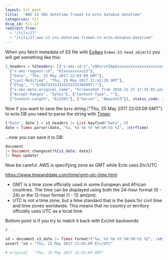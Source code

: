 ```yaml
---
layout: til_post
title:  "AWS S3 SNS datetime fromat to ecto databse datetime"
categories: til
disq_id: til-27
redirect_from:
  - "/tils/27"
  - "/tils/27-aws-s3-sns-datetime-fromat-to-ecto-databse-datetime"
---
```



When you fetch metadata of S3 file with [ExAws](https://github.com/CargoSense/ex_aws)  `ExAws.S3.head_object2`
you will get something like this:

```elixir
3_headers = %{headers: [{"x-amz-id-2","yQKurzVIApkxxxxxxxxxxxxxxxxxxxxxxxxxxxxxFBINsPxe+7Vc="},
  {"x-amz-request-id", "82xxxxxxxxx23"},
  {"Date", "Thu, 25 May 2017 22:03:09 GMT"},
  {"Last-Modified", "Thu, 25 May 2017 21:42:28 GMT"},
  {"ETag", "\"6f04733333333333333368997\""},
  {"x-amz-meta-original_name", "Screenshot from 2016-11-27 17-32-03.png"},
  {"Accept-Ranges", "bytes"}, {"Content-Type", ""},
  {"Content-Length", "612391"}, {"Server", "AmazonS3"}], status_code: 200}
```

Now if you want to save the `Date` string  ("Thu, 25 May 2017 22:03:09 GMT")  to ecto DB you need to
parse the string with [Timex](https://github.com/bitwalker/timex):

```elixir
{"Date", date } = s3_headers |> List.keyfind("Date", 0)
date = Timex.parse!(date, "%a, %d %b %Y %H:%M:%S %Z", :strftime)
```

...now you can save it to DB:

```elixir
document
|> Document.changeset(%{s3_date: date})
|> Repo.update!
```


Now be careful. AWS is specifying zone as GMT while Ecto uses Etc/UTC

<https://www.timeanddate.com/time/gmt-utc-time.html>

* GMT is a time zone officially used in some European and African countries. The time can be displayed using both the 24-hour format (0 - 24) or the 12-hour format (1 - 12 am/pm).
* UTC is not a time zone, but a time standard that is the basis for civil time and time zones worldwide. This means that no country or territory officially uses UTC as a local time


Bottom point is if you try to match it back with ExUnit backwords

```elixir
# ...

sd = document.s3_date |> Timex.format!("%a, %d %b %Y %H:%M:%S %Z", :strftime)
assert ^sd = "Thu, 25 May 2017 22:03:09 Etc/UTC"

# original   "Thu, 25 May 2017 22:03:09 GMT"
```
